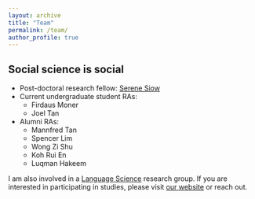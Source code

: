 ```yaml
---
layout: archive
title: "Team"
permalink: /team/
author_profile: true
---
```


Social science is social
--------
+ Post-doctoral research fellow: [Serene Siow](https://siowserene.carrd.co/)
+ Current undergraduate student RAs:
  + Firdaus Moner
  + Joel Tan
+ Alumni RAs:
  + Mannfred Tan
  + Spencer Lim
  + Wong Zi Shu
  + Koh Rui En
  + Luqman Hakeem

I am also involved in a [Language Science](https://blog.nus.edu.sg/langsci/) research group. If you are interested in participating in studies, please visit [our website](https://blog.nus.edu.sg/langsci/) or reach out.
